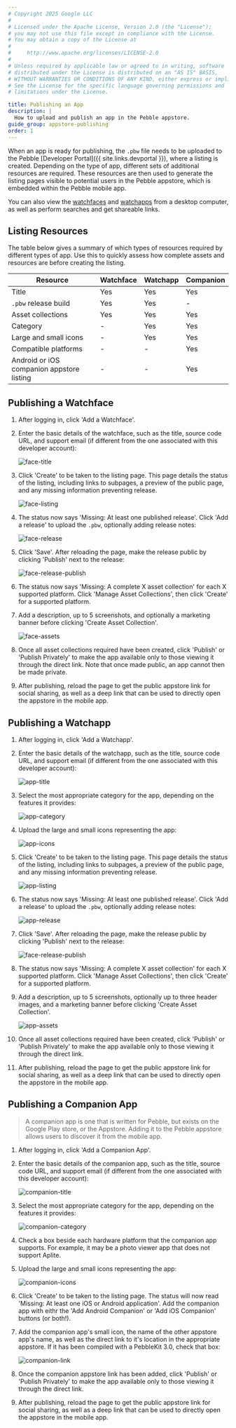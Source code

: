```yaml
---
# Copyright 2025 Google LLC
#
# Licensed under the Apache License, Version 2.0 (the "License");
# you may not use this file except in compliance with the License.
# You may obtain a copy of the License at
#
#     http://www.apache.org/licenses/LICENSE-2.0
#
# Unless required by applicable law or agreed to in writing, software
# distributed under the License is distributed on an "AS IS" BASIS,
# WITHOUT WARRANTIES OR CONDITIONS OF ANY KIND, either express or implied.
# See the License for the specific language governing permissions and
# limitations under the License.

title: Publishing an App
description: |
  How to upload and publish an app in the Pebble appstore.
guide_group: appstore-publishing
order: 1
---
```


When an app is ready for publishing, the `.pbw` file needs to be uploaded to the
Pebble [Developer Portal]({{ site.links.devportal }}), where a listing is
created. Depending on the type of app, different sets of additional resources
are required. These resources are then used to generate the listing pages
visible to potential users in the Pebble appstore, which is embedded within the Pebble mobile app.

You can also view the [watchfaces](http://apps.rebble.io/en_US/watchfaces)
and [watchapps](http://apps.rebble.io/en_US/watchapps) from a desktop
computer, as well as perform searches and get shareable links.


## Listing Resources

The table below gives a summary of which types of resources required by
different types of app. Use this to quickly assess how complete assets and
resources are before creating the listing.

| Resource | Watchface | Watchapp | Companion |
|----------|-----------|----------|-----------|
| Title | Yes | Yes | Yes |
| `.pbw` release build | Yes | Yes | - |
| Asset collections | Yes | Yes | Yes |
| Category | - | Yes | Yes |
| Large and small icons | - | Yes | Yes |
| Compatible platforms | - | - | Yes |
| Android or iOS companion appstore listing | - | - | Yes |


## Publishing a Watchface

1. After logging in, click 'Add a Watchface'.

2. Enter the basic details of the watchface, such as the title, source code URL,
   and support email (if different from the one associated with this developer
   account):

    ![face-title](/images/guides/appstore-publishing/face-title.png)

3. Click 'Create' to be taken to the listing page. This page details the status
   of the listing, including links to subpages, a preview of the public page,
   and any missing information preventing release.

    ![face-listing](/images/guides/appstore-publishing/face-listing.png)

4. The status now says 'Missing: At least one published release'. Click 'Add a
   release' to upload the `.pbw`, optionally adding release notes:

    ![face-release](/images/guides/appstore-publishing/face-release.png)

5. Click 'Save'. After reloading the page, make the release public by clicking
   'Publish' next to the release:

    ![face-release-publish](/images/guides/appstore-publishing/face-release-publish.png)

6. The status now says 'Missing: A complete X asset collection' for
   each X supported platform. Click 'Manage Asset Collections', then click
   'Create' for a supported platform.

7. Add a description, up to 5 screenshots, and optionally a marketing banner
   before clicking 'Create Asset Collection'.

    ![face-assets](/images/guides/appstore-publishing/face-assets.png)

8. Once all asset collections required have been created, click 'Publish' or
   'Publish Privately' to make the app available only to those viewing it
   through the direct link. Note that once made public, an app cannot then be
   made private.

9. After publishing, reload the page to get the public appstore link for social
   sharing, as well as a deep link that can be used to directly open the
   appstore in the mobile app.


## Publishing a Watchapp

1. After logging in, click 'Add a Watchapp'.

2. Enter the basic details of the watchapp, such as the title, source code URL,
   and support email (if different from the one associated with this developer
   account):

    ![app-title](/images/guides/appstore-publishing/app-title.png)

3. Select the most appropriate category for the app, depending on the features
   it provides:

    ![app-category](/images/guides/appstore-publishing/app-category.png)

4. Upload the large and small icons representing the app:

    ![app-icons](/images/guides/appstore-publishing/app-icons.png)

5. Click 'Create' to be taken to the listing page. This page details the status
   of the listing, including links to subpages, a preview of the public page,
   and any missing information preventing release.

    ![app-listing](/images/guides/appstore-publishing/app-listing.png)

6. The status now says 'Missing: At least one published release'. Click 'Add a
   release' to upload the `.pbw`, optionally adding release notes:

    ![app-release](/images/guides/appstore-publishing/app-release.png)

7. Click 'Save'. After reloading the page, make the release public by clicking
   'Publish' next to the release:

    ![face-release-publish](/images/guides/appstore-publishing/face-release-publish.png)

8. The status now says 'Missing: A complete X asset collection' for
   each X supported platform. Click 'Manage Asset Collections', then click
   'Create' for a supported platform.

9. Add a description, up to 5 screenshots, optionally up to three header images,
   and a marketing banner before clicking 'Create Asset Collection'.

    ![app-assets](/images/guides/appstore-publishing/app-assets.png)

10. Once all asset collections required have been created, click 'Publish' or
    'Publish Privately' to make the app available only to those viewing it
    through the direct link.

11. After publishing, reload the page to get the public appstore link for social
    sharing, as well as a deep link that can be used to directly open the
    appstore in the mobile app.


## Publishing a Companion App

> A companion app is one that is written for Pebble, but exists on the Google
> Play store, or the Appstore. Adding it to the Pebble appstore allows users to
> discover it from the mobile app.

1. After logging in, click 'Add a Companion App'.

2. Enter the basic details of the companion app, such as the title, source code
   URL, and support email (if different from the one associated with this
   developer account):

    ![companion-title](/images/guides/appstore-publishing/companion-title.png)

3. Select the most appropriate category for the app, depending on the features
   it provides:

    ![companion-category](/images/guides/appstore-publishing/companion-category.png)

4. Check a box beside each hardware platform that the companion app supports.
   For example, it may be a photo viewer app that does not support Aplite.

5. Upload the large and small icons representing the app:

    ![companion-icons](/images/guides/appstore-publishing/companion-icons.png)

6. Click 'Create' to be taken to the listing page. The status will now read
   'Missing: At least one iOS or Android application'. Add the companion app
   with eithr the 'Add Android Companion' or 'Add iOS Companion' buttons (or
   both!).

7. Add the companion app's small icon, the name of the other appstore app's
   name, as well as the direct link to it's location in the appropriate
   appstore. If it has been compiled with a PebbleKit 3.0, check that box:

    ![companion-link](/images/guides/appstore-publishing/companion-link.png)

8. Once the companion appstore link has been added, click 'Publish' or 'Publish
   Privately' to make the app available only to those viewing it through the
   direct link.

9. After publishing, reload the page to get the public appstore link for social
   sharing, as well as a deep link that can be used to directly open the
   appstore in the mobile app.
